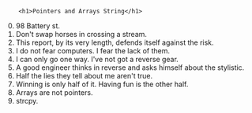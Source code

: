 		<h1>Pointers and Arrays String</h1>

0)	98 Battery st.
1)	Don't swap horses in crossing a stream.
2)	This report, by its very length, defends itself against the risk.
3)	I do not fear computers. I fear the lack of them.
4)	I can only go one way. I've not got a reverse gear.
5)	A good engineer thinks in reverse and asks himself about the stylistic.
6)	Half the lies they tell about me aren't true.
7)	Winning is only half of it. Having fun is the other half.
8)	Arrays are not pointers.
9)	strcpy.
